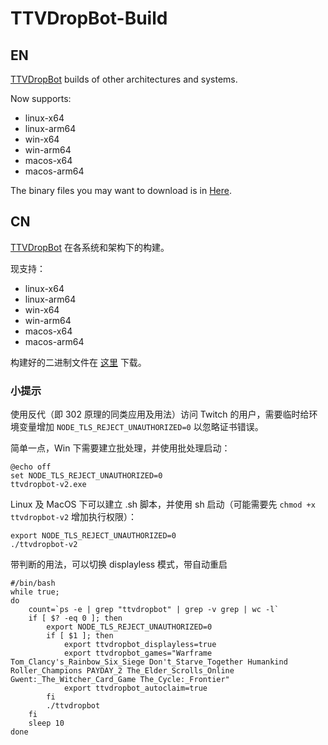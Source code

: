 # TTVDropBot-Build

## EN

[TTVDropBot](https://github.com/Zaarrg/TTVDropBot) builds of other architectures and systems.

Now supports:
* linux-x64
* linux-arm64
* win-x64
* win-arm64
* macos-x64
* macos-arm64

The binary files you may want to download is in [Here](https://nightly.ore-imo.tk/TTVDropBot-Build).

## CN

[TTVDropBot](https://github.com/Zaarrg/TTVDropBot) 在各系统和架构下的构建。

现支持：
* linux-x64
* linux-arm64
* win-x64
* win-arm64
* macos-x64
* macos-arm64

构建好的二进制文件在 [这里](https://nightly.ore-imo.tk/TTVDropBot-Build) 下载。

### 小提示

使用反代（即 302 原理的同类应用及用法）访问 Twitch 的用户，需要临时给环境变量增加 `NODE_TLS_REJECT_UNAUTHORIZED=0` 以忽略证书错误。

简单一点，Win 下需要建立批处理，并使用批处理启动：

``` batch
@echo off
set NODE_TLS_REJECT_UNAUTHORIZED=0
ttvdropbot-v2.exe
```

Linux 及 MacOS 下可以建立 .sh 脚本，并使用 sh 启动（可能需要先 `chmod +x ttvdropbot-v2` 增加执行权限）：

``` shell
export NODE_TLS_REJECT_UNAUTHORIZED=0
./ttvdropbot-v2
```

带判断的用法，可以切换 displayless 模式，带自动重启
``` shell
#/bin/bash
while true;
do
	count=`ps -e | grep "ttvdropbot" | grep -v grep | wc -l`
	if [ $? -eq 0 ]; then
		export NODE_TLS_REJECT_UNAUTHORIZED=0
		if [ $1 ]; then
			export ttvdropbot_displayless=true
			export ttvdropbot_games="Warframe Tom_Clancy's_Rainbow_Six_Siege Don't_Starve_Together Humankind Roller_Champions PAYDAY_2 The_Elder_Scrolls_Online Gwent:_The_Witcher_Card_Game The_Cycle:_Frontier"
			export ttvdropbot_autoclaim=true
		fi
		./ttvdropbot
	fi
	sleep 10
done
```
